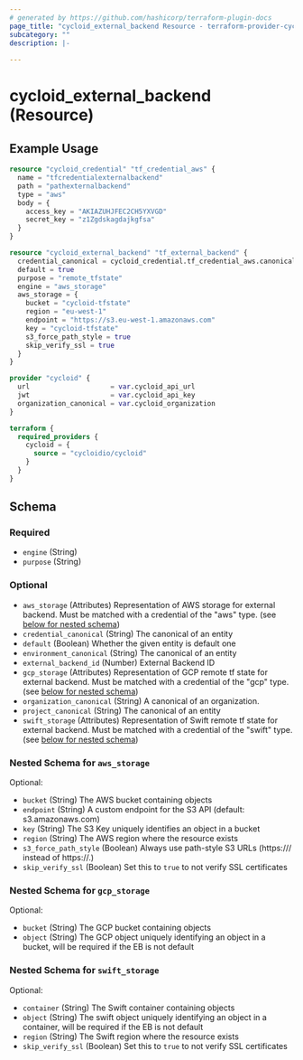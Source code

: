 ```yaml
---
# generated by https://github.com/hashicorp/terraform-plugin-docs
page_title: "cycloid_external_backend Resource - terraform-provider-cycloid"
subcategory: ""
description: |-
  
---
```


# cycloid_external_backend (Resource)



## Example Usage

```terraform
resource "cycloid_credential" "tf_credential_aws" {
  name = "tfcredentialexternalbackend"
  path = "pathexternalbackend"
  type = "aws"
  body = {
    access_key = "AKIAZUHJFEC2CH5YXVGD"
    secret_key = "z1Zgdskagdajkgfsa"
  }
}

resource "cycloid_external_backend" "tf_external_backend" {
  credential_canonical = cycloid_credential.tf_credential_aws.canonical
  default = true
  purpose = "remote_tfstate"
  engine = "aws_storage"
  aws_storage = {
    bucket = "cycloid-tfstate"
    region = "eu-west-1"
    endpoint = "https://s3.eu-west-1.amazonaws.com"
    key = "cycloid-tfstate"
    s3_force_path_style = true
    skip_verify_ssl = true
  }
}

provider "cycloid" {
  url                    = var.cycloid_api_url
  jwt                    = var.cycloid_api_key
  organization_canonical = var.cycloid_organization
}

terraform {
  required_providers {
    cycloid = {
      source = "cycloidio/cycloid"
    }
  }
}
```

<!-- schema generated by tfplugindocs -->
## Schema

### Required

- `engine` (String)
- `purpose` (String)

### Optional

- `aws_storage` (Attributes) Representation of AWS storage for external backend.
Must be matched with a credential of the "aws" type. (see [below for nested schema](#nestedatt--aws_storage))
- `credential_canonical` (String) The canonical of an entity
- `default` (Boolean) Whether the given entity is default one
- `environment_canonical` (String) The canonical of an entity
- `external_backend_id` (Number) External Backend ID
- `gcp_storage` (Attributes) Representation of GCP remote tf state for external backend.
Must be matched with a credential of the "gcp" type. (see [below for nested schema](#nestedatt--gcp_storage))
- `organization_canonical` (String) A canonical of an organization.
- `project_canonical` (String) The canonical of an entity
- `swift_storage` (Attributes) Representation of Swift remote tf state for external backend.
Must be matched with a credential of the "swift" type. (see [below for nested schema](#nestedatt--swift_storage))

<a id="nestedatt--aws_storage"></a>
### Nested Schema for `aws_storage`

Optional:

- `bucket` (String) The AWS bucket containing objects
- `endpoint` (String) A custom endpoint for the S3 API (default: s3.amazonaws.com)
- `key` (String) The S3 Key uniquely identifies an object in a bucket
- `region` (String) The AWS region where the resource exists
- `s3_force_path_style` (Boolean) Always use path-style S3 URLs (https://<HOST>/<BUCKET> instead of https://<BUCKET>.<HOST>)
- `skip_verify_ssl` (Boolean) Set this to `true` to not verify SSL certificates


<a id="nestedatt--gcp_storage"></a>
### Nested Schema for `gcp_storage`

Optional:

- `bucket` (String) The GCP bucket containing objects
- `object` (String) The GCP object uniquely identifying an object in a bucket,
will be required if the EB is not default


<a id="nestedatt--swift_storage"></a>
### Nested Schema for `swift_storage`

Optional:

- `container` (String) The Swift container containing objects
- `object` (String) The swift object uniquely identifying an object in a container,
will be required if the EB is not default
- `region` (String) The Swift region where the resource exists
- `skip_verify_ssl` (Boolean) Set this to `true` to not verify SSL certificates
